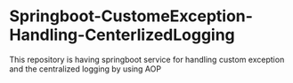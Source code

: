 # Springboot-CustomeException-Handling-CenterlizedLogging
This repository is having springboot service for handling custom exception and the centralized logging by using AOP
